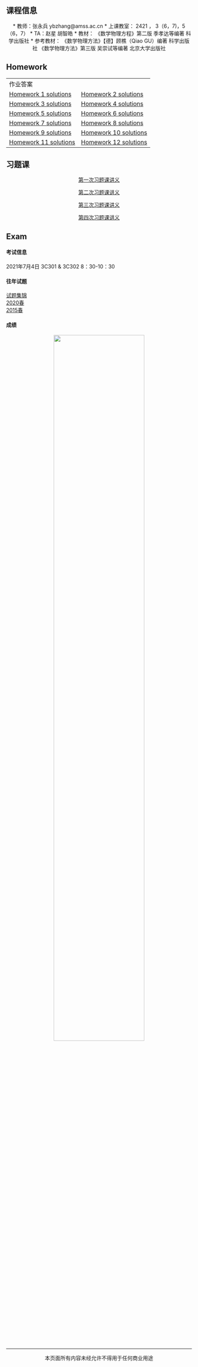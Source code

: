 ## 课程信息
<div align="center">
* 教师：张永兵 ybzhang@amss.ac.cn
* 上课教室： 2421 ， 3（6，7)，5（6，7）
* TA：赵星 胡智皓
* 教材： 《数学物理方程》第二版 季孝达等编著 科学出版社
* 参考教材：  
  《数学物理方法》【德】顾樵（Qiao GU）编著 科学出版社  
             《数学物理方法》第三版 吴崇试等编著 北京大学出版社
</div>

## Homework

<div align="center">
<table>
    <tr>
        <td>作业答案</td>
      <td> </td>
    </tr>
    <tr>
        <td><a href="{{ site.baseurl }}/作业/hw1_solution.pdf" target="_blank">Homework 1 solutions</a></td>
        <td><a href="{{ site.baseurl }}/作业/hw2_solution.pdf" target="_blank">Homework 2 solutions</a></td>
    </tr>
    <tr>
        <td><a href="{{ site.baseurl }}/作业/hw3_solution.pdf" target="_blank">Homework 3 solutions</a></td>
        <td><a href="{{ site.baseurl }}/作业/hw4_solution.pdf" target="_blank">Homework 4 solutions</a></td>
    </tr>
    <tr>
        <td><a href="{{ site.baseurl }}/作业/hw5_solution.pdf" target="_blank">Homework 5 solutions</a></td>
        <td><a href="{{ site.baseurl }}/作业/hw6_solution.pdf" target="_blank">Homework 6 solutions</a></td>
    </tr>
    <tr>
        <td><a href="{{ site.baseurl }}/作业/hw7_solution.pdf" target="_blank">Homework 7 solutions</a></td>
        <td><a href="{{ site.baseurl }}/作业/hw8_solution.pdf" target="_blank">Homework 8 solutions</a></td>
    </tr>
    <tr>
        <td><a href="{{ site.baseurl }}/作业/hw9_solution.pdf" target="_blank">Homework 9 solutions</a></td>
        <td><a href="{{ site.baseurl }}/作业/hw10_solution.pdf" target="_blank">Homework 10 solutions</a></td>
    </tr>
    <tr>
        <td><a href="{{ site.baseurl }}/作业/hw11_solution.pdf" target="_blank">Homework 11 solutions</a></td>
        <td><a href="{{ site.baseurl }}/作业/hw12_solution.pdf" target="_blank">Homework 12 solutions</a></td>
    </tr>
</table>
</div>

## 习题课

<div align="center">
<a href="{{ site.baseurl }}/习题课/Preparation.pdf" target="_blank">第一次习题课讲义</a>  
  
<a href="{{ site.baseurl }}/习题课/第二次习题课.pdf" target="_blank">第二次习题课讲义</a>   
  
<a href="{{ site.baseurl }}/习题课/第三次习题课.pdf" target="_blank">第三次习题课讲义</a>    
  
<a href="{{ site.baseurl }}/习题课/数理方程 总结.pdf" target="_blank">第四次习题课讲义</a>  
  
</div>
  
## Exam
#### 考试信息
2021年7月4日 3C301 & 3C302 8：30-10：30
#### 往年试题
<a href="{{ site.baseurl }}/test/tests.pdf" target="_blank">试题集锦</a>  
<a href="{{ site.baseurl }}/test/2020.jpg" target="_blank">2020春</a>  
<a href="{{ site.baseurl }}/test/2015春季学期数理方程期末卷.pdf" target="_blank">2015春</a>
#### 成绩
<div align="center">
<img src="{{ site.baseurl }}/test/grade.png" width="70%">
</div>
                                                                
---
<center>本页面所有内容未经允许不得用于任何商业用途</center>
